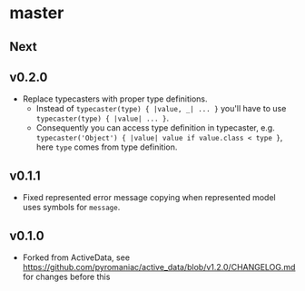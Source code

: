 # master

## Next
## v0.2.0

- Replace typecasters with proper type definitions.
  - Instead of `typecaster(type) { |value, _| ... }` you'll have to use `typecaster(type) { |value| ... }`.
  - Consequently you can access type definition in typecaster, e.g. `typecaster('Object') { |value| value if value.class < type }`, here `type` comes from type definition.

## v0.1.1

- Fixed represented error message copying when represented model uses symbols for `message`. 

## v0.1.0

- Forked from ActiveData, see https://github.com/pyromaniac/active_data/blob/v1.2.0/CHANGELOG.md for changes before this
